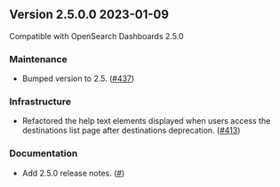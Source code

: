 ## Version 2.5.0.0 2023-01-09
Compatible with OpenSearch Dashboards 2.5.0

### Maintenance
* Bumped version to 2.5. ([#437](https://github.com/opensearch-project/alerting-dashboards-plugin/pull/437))

### Infrastructure
* Refactored the help text elements displayed when users access the destinations list page after destinations deprecation. ([#413](https://github.com/opensearch-project/alerting-dashboards-plugin/pull/413))

### Documentation
* Add 2.5.0 release notes. ([#]())